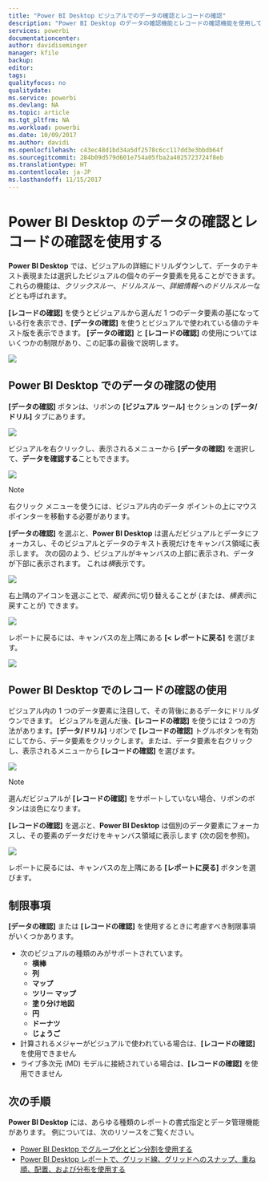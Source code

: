 ```yaml
---
title: "Power BI Desktop ビジュアルでのデータの確認とレコードの確認"
description: "Power BI Desktop のデータの確認機能とレコードの確認機能を使用して、詳細情報にドリルダウンします"
services: powerbi
documentationcenter: 
author: davidiseminger
manager: kfile
backup: 
editor: 
tags: 
qualityfocus: no
qualitydate: 
ms.service: powerbi
ms.devlang: NA
ms.topic: article
ms.tgt_pltfrm: NA
ms.workload: powerbi
ms.date: 10/09/2017
ms.author: davidi
ms.openlocfilehash: c43ec48d1bd34a5df2578c6cc117dd3e3bbdb64f
ms.sourcegitcommit: 284b09d579d601e754a05fba2a4025723724f8eb
ms.translationtype: HT
ms.contentlocale: ja-JP
ms.lasthandoff: 11/15/2017
---
```

# <a name="use-see-data-and-see-records-in-power-bi-desktop"></a>Power BI Desktop のデータの確認とレコードの確認を使用する
**Power BI Desktop** では、ビジュアルの詳細にドリルダウンして、データのテキスト表現または選択したビジュアルの個々のデータ要素を見ることができます。 これらの機能は、*クリックスルー*、*ドリルスルー*、*詳細情報へのドリルスルー*などとも呼ばれます。

**[レコードの確認]** を使うとビジュアルから選んだ 1 つのデータ要素の基になっている行を表示でき、**[データの確認]** を使うとビジュアルで使われている値のテキスト版を表示できます。 **[データの確認]** と **[レコードの確認]** の使用についてはいくつかの制限があり、この記事の最後で説明します。

![](media/desktop-see-data-see-records/see-data-see-records_1.png)

## <a name="using-see-data-in-power-bi-desktop"></a>Power BI Desktop でのデータの確認の使用
**[データの確認]** ボタンは、リボンの **[ビジュアル ツール]** セクションの **[データ/ドリル]** タブにあります。

![](media/desktop-see-data-see-records/see-data-see-records_2.png)

ビジュアルを右クリックし、表示されるメニューから **[データの確認]** を選択して、**データを確認する**こともできます。

![](media/desktop-see-data-see-records/see-data-see-records_3.png)

> [!NOTE]
> 右クリック メニューを使うには、ビジュアル内のデータ ポイントの上にマウス ポインターを移動する必要があります。
> 
> 

**[データの確認]** を選ぶと、**Power BI Desktop** は選んだビジュアルとデータにフォーカスし、そのビジュアルとデータのテキスト表現だけをキャンバス領域に表示します。 次の図のよう、ビジュアルがキャンバスの上部に表示され、データが下部に表示されます。 これは*横*表示です。

![](media/desktop-see-data-see-records/see-data-see-records_4.png)

右上隅のアイコンを選ぶことで、*縦表示*に切り替えることが (または、*横表示*に戻すことが) できます。

![](media/desktop-see-data-see-records/see-data-see-records_5.png)

レポートに戻るには、キャンバスの左上隅にある **[< レポートに戻る]** を選びます。

![](media/desktop-see-data-see-records/see-data-see-records_6.png)

## <a name="using-see-records-in-power-bi-desktop"></a>Power BI Desktop でのレコードの確認の使用
ビジュアル内の 1 つのデータ要素に注目して、その背後にあるデータにドリルダウンできます。 ビジュアルを選んだ後、**[レコードの確認]** を使うには 2 つの方法があります。**[データ/ドリル]** リボンで **[レコードの確認]** トグルボタンを有効にしてから、データ要素をクリックします。または、データ要素を右クリックし、表示されるメニューから **[レコードの確認]** を選びます。

![](media/desktop-see-data-see-records/see-data-see-records_7.png)

> [!NOTE]
> 選んだビジュアルが **[レコードの確認]** をサポートしていない場合、リボンのボタンは淡色になります。
> 
> 

**[レコードの確認]** を選ぶと、**Power BI Desktop** は個別のデータ要素にフォーカスし、その要素のデータだけをキャンバス領域に表示します (次の図を参照)。

![](media/desktop-see-data-see-records/see-data-see-records_8.png)

レポートに戻るには、キャンバスの左上隅にある **[レポートに戻る]** ボタンを選びます。

## <a name="limitations"></a>制限事項
**[データの確認]** または **[レコードの確認]** を使用するときに考慮すべき制限事項がいくつかあります。

* 次のビジュアルの種類のみがサポートされています。
  * **横棒**
  * **列**
  * **マップ**
  * **ツリー マップ**
  * **塗り分け地図**
  * **円**
  * **ドーナツ**
  * **じょうご**
* 計算されるメジャーがビジュアルで使われている場合は、**[レコードの確認]** を使用できません
* ライブ多次元 (MD) モデルに接続されている場合は、**[レコードの確認]** を使用できません

## <a name="next-steps"></a>次の手順
**Power BI Desktop** には、あらゆる種類のレポートの書式指定とデータ管理機能があります。 例については、次のリソースをご覧ください。

* [Power BI Desktop でグループ化とビン分割を使用する](desktop-grouping-and-binning.md)
* [Power BI Desktop レポートで、グリッド線、グリッドへのスナップ、重ね順、配置、および分布を使用する](desktop-gridlines-snap-to-grid.md)

